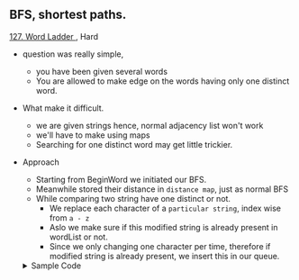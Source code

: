 ##  BFS, shortest paths.
[127. Word Ladder ](https://leetcode.com/problems/word-ladder/), Hard
 - question was really simple,
     - you have been given several words
     - You are allowed to make edge on the words having only one distinct word.
 - What make it difficult.
   - we are given strings hence, normal adjacency list won't work 
   - we'll have to make using maps
   - Searching for one distinct word may get little trickier.
 - Approach
   - Starting from BeginWord we initiated our BFS. 
   - Meanwhile stored their distance in `distance map`, just as normal BFS
   - While comparing two string have one distinct or not.
     - We replace each character of a `particular string`, index wise from `a - z`
     - Aslo we make sure if this modified string is already present in wordList or not. 
     - Since we only changing one character per time, therefore if modified string is already present, we insert this in our queue.
   <details>
   <summary>Sample Code</summary>

     ```cpp
     int ladderLength(string beginWord, string endWord, vector<string> &s) {
         queue<string> que;
         que.push(beginWord);
         
         unordered_map<string, int> distance;
         unordered_set<string> wordListsSet;
         
         /* so that searching string can be easier */
         for (const auto &i : s)
             wordListsSet.insert(i);
         
         distance[beginWord] = 1;
         
         while (!que.empty()) {
             auto u = que.front();
             que.pop();
             
            /* replaced each character index wise in string  */
            /* and checked if that modified string is present in the set or not */
            for (int j = 0; j < u.size(); j++) {
                auto temp = u;
                for (char ch = 'a'; ch <= 'z'; ch++) {
                    temp[j] = ch;
                    if (distance.count(temp))
                        continue;
                    if (wordListsSet.find(temp) != wordListsSet.end()) {
                        que.push(temp);
                        distance[temp] = distance[u] + 1;
                        
                        if (temp == endWord)
                            return distance[temp];
                    }
                }
            }
         }
         return distance[endWord];
     }



     ```
  </details>
